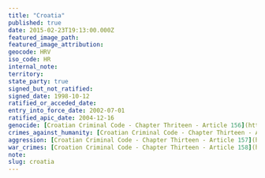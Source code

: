 ```yaml
---
title: "Croatia"
published: true
date: 2015-02-23T19:13:00.000Z
featured_image_path:
featured_image_attribution:
geocode: HRV
iso_code: HR
internal_note:
territory:
state_party: true
signed_but_not_ratified:
signed_date: 1998-10-12
ratified_or_acceded_date:
entry_into_force_date: 2002-07-01
ratified_apic_date: 2004-12-16
genocide: [Croatian Criminal Code - Chapter Thriteen - Article 156](https://iccdb.hrlc.net/data/doc/179/keyword/46/)
crimes_against_humanity: [Croatian Criminal Code - Chapter Thirteen - Article 157A](https://iccdb.hrlc.net/data/doc/179/keyword/13/)
aggression: [Croatian Criminal Code - Chapter Thirteen - Article 157](https://iccdb.hrlc.net/data/doc/179/keyword/1/)
war_crimes: [Croation Criminal Code - Chapter Thirteen - Article 158](https://iccdb.hrlc.net/data/doc/179/keyword/145/)
note:
slug: croatia
---
```

